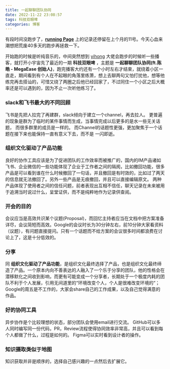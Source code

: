 ```yaml
---
title: 一起聊聊团队协同
date: 2022-11-22 23:08:57
tags: 科技双眼啤
categories: 博客
---
```

有段时间没跑步了，**[running Page](https://running.ginta.top/)** 上的记录还停留在上个月的11号。今天心血来潮想把荒废40多天的跑步再拯救一下。

开始跑的时候是听纯音乐的，中间突然想到 [yihong](https://twitter.com/yihong0618) 大佬会跑步的时候听一些播客，就打开小宇宙先了最近的一期 **科技双眼啤** ，主题是 **一起聊聊团队协同(ft.陈皓 - MegaEase 创始人)**，跑完播客大约还有一个小时左右才结束，就绕着小区一直走，期间看到有个人在不起眼的角落里练萧，想上去聊两句又怕打扰他，想等他练完再去搭讪的，可惜又绕了两圈之后他已经回家了，不过同住一个小区之后大概率还是可以遇到的，因为不止一次听他练习了。

### slack和飞书最大的不同回顾
飞书是先把人拉完了再建群，slack倾向于建立一个channel，再去拉人。
更普遍的现象是群为了临时的某件事情而生成，当事情完成以后更多的是水一些无关话题，
而很多群里的成员是一样的。
而Channel的话题性更强，更加聚焦于一个话题在接下来也能保持一直有意义下去，而不是
一闪即逝。

### 组织文化驱动了产品功能
良好的协作工具应该是为了促进团队的工作效率而被推广的，国内的IM产品诸如飞书、企业微信的一些功能体现了企业于工作者之间的隔阂，比如撤回功能，很多产品是可以看到谁在什么时候撤回了一句话，并且撤回是有时效的，比如过了两天的信息就无法撤回了。另外一些产品是无痕撤回，并且可以直接编辑原文。
两种产品体现了使用者之间的信任问题，前者表现出互相不信任，聊天记录在未来被用于追溯当时说过什么，呈堂证供，而不是纯粹地作为记录供查阅。

### 开会的目的
会议应当是高效共识某个议题(Proposal)，而回忆主持者应当在文档中把方案准备详尽，会议简短而高效。Google的会议时长为30分钟左右，前10分钟大家看资料（议题），有问题直接提问。只有一个话题而不给方案的会议很多时间都浪费在讨论上了，这是十分低效的。

### 分享
同 **组织文化驱动了产品功能**，是组织文化最终选择了产品，也是组织文化最终缔造了产品。一个原本内向不善表达的人融入了一个乐于分享的团队，他的性格会在潜移默化之间收到影响，而更有可能变成一个分享者，长期处于一个极度内耗的团队不利于个人发展，引用无间道里的“环境改变个人，个人是很难改变环境的“；Google的周五是不工作的，大家会share自己的工作成果，以及自己觉得满意的作品。

### 好的协同工具
异步协作是个比较理想的状态，部分团队会使用email进行交流。
GitHub可以多人同时编写同一份代码，PR，Review流程使得协同效率非常高，并且可以看到每个人都做了什么，过程是如何的。
Figma可以实时看到设计者的操作。

### 知识摄取类似于地图
知识获取并非是顺序的，选择自己感兴趣的一点然后去扩展它。